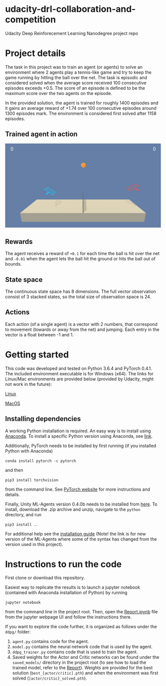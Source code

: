 # udacity-drl-collaboration-and-competition
Udacity Deep Reinforecement Learning Nanodegree project repo

# Project details
The task in this project was to train an agent (or agents) to solve an environment where 2 agents play a tennis-like game and try to keep the game running by hitting the ball over the net. The task is episodic and considered solved when the average score received 100 consecutive episodes exceeds +0.5. The score of an episode is defined to be the maximum score over the two agents on the episode.

In the provided solution, the agent is trained for roughly 1400 episodes and it gains an average reward of 
+1.74 over 100 consecutive episodes around 1300 episodes mark. The environment is considered first solved after 1158 episodes.

## Trained agent in action
![Trained agent](www/trained_ddpg.gif)

## Rewards
The agent receives a reward of `+0.1` for each time the ball is hit over the net and `-0.01` when the agent lets the ball hit the ground or hits the ball out of bounds.

## State space
The continuous state space has 8 dimensions. The full vector observation consist of 3 stacked states, so the total size of observation space is 24.

## Actions
Each action (of a single agent) is a vector with 2 numbers, that correspond to movement (towards or away from the net) and jumping. Each entry in the vector is a float between -1 and 1.


# Getting started
This code was developed and tested on Python 3.6.4 and PyTorch 0.4.1. The included environment executable is for Windows (x64). The links for Linux/Mac environments are provided below (provided by Udacity, might not work in the future):

[Linux](https://s3-us-west-1.amazonaws.com/udacity-drlnd/P3/Tennis/Tennis_Linux.zip)

[MacOS](https://s3-us-west-1.amazonaws.com/udacity-drlnd/P3/Tennis/Tennis.app.zip)

## Installing dependencies
A working Python installation is required. An easy way is to install using [Anaconda](https://www.anaconda.com/download/). To install a specific Python version using Anaconda, see [link](http://docs.anaconda.com/anaconda/faq/#how-do-i-get-the-latest-anaconda-with-python-3-5).

Additionally, PyTorch needs to be installed by first running (if you installed Python with Anaconda) 

`conda install pytorch -c pytorch` 

and then

`pip3 install torchvision` 

from the command line. See [PyTorch website](https://pytorch.org/) for more instructions and details.

Finally, Unity ML-Agents version 0.4.0b needs to be installed from [here](https://github.com/Unity-Technologies/ml-agents/releases/tag/0.4.0b). To install, download the .zip archive and unzip, navigate to the `python` directory, and run 

`pip3 install .`. 

For additional help see the [installation guide](https://github.com/Unity-Technologies/ml-agents/blob/master/docs/Installation.md) (Note! the link is for new version of the ML-Agents where some of the syntax has changed from the version used in this project).

# Instructions to run the code
First clone or download this repository. 

Easiest way to replicate the results is to launch a jupyter notebook (contained with Anaconda installation of Python) by running 

`jupyter notebook` 

from the command line in the project root. Then, open the [Report.ipynb](Report.ipynb) file from the jupyter webpage UI and follow the instructions there.

If you want to explore the code further, it is organized as follows under the `ddpg/` folder:

1. `agent.py` contains code for the agent.
2. `model.py` contains the neural network code that is used by the agent.
3. `ddpg_trainer.py` contains code that is used to train the agent.
4. Saved weights for the Actor and Critic networks can be found under the `saved_models/` directory in the project root (to see how to load the trained model, refer to the [Report](Report.ipynb)). Weights are provided for the best solution (`best_[actor/critic].pth`) and when the environment was first solved (`[actor/critic]_solved.pth`).
